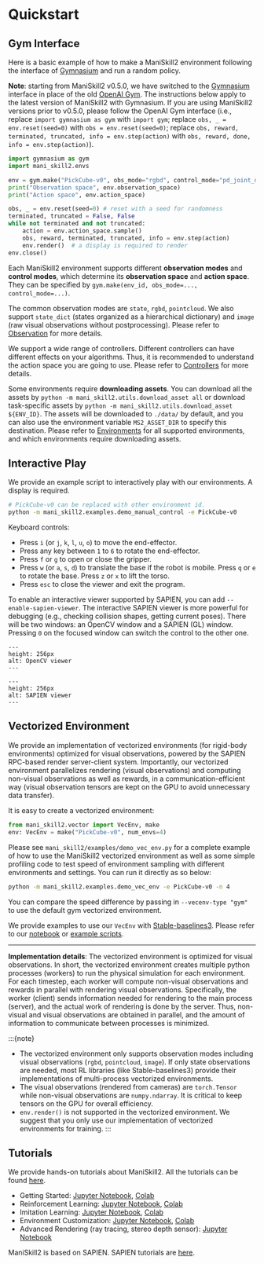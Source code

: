 # Quickstart

## Gym Interface

Here is a basic example of how to make a ManiSkill2 environment following the interface of [Gymnasium](https://gymnasium.farama.org/) and run a random policy.

**Note**: starting from ManiSkill2 v0.5.0, we have switched to the [Gymnasium](https://gymnasium.farama.org/) interface in place of the old [OpenAI Gym](https://github.com/openai/gym). The instructions below apply to the latest version of ManiSkill2 with Gymnasium. If you are using ManiSkill2 versions prior to v0.5.0, please follow the OpenAI Gym interface (i.e., replace `import gymnasium as gym` with `import gym`; replace `obs, _ = env.reset(seed=0)` with `obs = env.reset(seed=0)`; replace `obs, reward, terminated, truncated, info = env.step(action)` with `obs, reward, done, info = env.step(action)`).

```python
import gymnasium as gym
import mani_skill2.envs

env = gym.make("PickCube-v0", obs_mode="rgbd", control_mode="pd_joint_delta_pos", render_mode="human")
print("Observation space", env.observation_space)
print("Action space", env.action_space)

obs, _ = env.reset(seed=0) # reset with a seed for randomness
terminated, truncated = False, False
while not terminated and not truncated:
    action = env.action_space.sample()
    obs, reward, terminated, truncated, info = env.step(action)
    env.render()  # a display is required to render
env.close()
```

Each ManiSkill2 environment supports different **observation modes** and **control modes**, which determine its **observation space** and **action space**. They can be specified by `gym.make(env_id, obs_mode=..., control_mode=...)`.

The common observation modes are `state`, `rgbd`, `pointcloud`. We also support `state_dict` (states organized as a hierarchical dictionary) and `image` (raw visual observations without postprocessing). Please refer to [Observation](../concepts/observation.md) for more details.

We support a wide range of controllers. Different controllers can have different effects on your algorithms. Thus, it is recommended to understand the action space you are going to use. Please refer to [Controllers](../concepts/controllers.md) for more details.

Some environments require **downloading assets**. You can download all the assets by `python -m mani_skill2.utils.download_asset all` or download task-specific assets by `python -m mani_skill2.utils.download_asset ${ENV_ID}`. The assets will be downloaded to `./data/` by default, and you can also use the environment variable `MS2_ASSET_DIR` to specify this destination. Please refer to [Environments](../concepts/environments.md) for all supported environments, and which environments require downloading assets.

## Interactive Play

We provide an example script to interactively play with our environments. A display is required.

```bash
# PickCube-v0 can be replaced with other environment id.
python -m mani_skill2.examples.demo_manual_control -e PickCube-v0
```

Keyboard controls:

- Press `i` (or `j`, `k`, `l`, `u`, `o`) to move the end-effector.
- Press any key between `1` to `6` to rotate the end-effector.
- Press `f` or `g` to open or close the gripper.
- Press `w` (or `a`, `s`, `d`) to translate the base if the robot is mobile. Press `q` or `e` to rotate the base. Press `z` or `x` to lift the torso.
- Press `esc` to close the viewer and exit the program.

To enable an interactive viewer supported by SAPIEN, you can add `--enable-sapien-viewer`. The interactive SAPIEN viewer is more powerful for debugging (e.g., checking collision shapes, getting current poses). There will be two windows: an OpenCV window and a SAPIEN (GL) window. Pressing `0` on the focused window can switch the control to the other one.

```{image} images/OpenCV-viewer.png
---
height: 256px
alt: OpenCV viewer
---
```

```{image} images/SAPIEN-viewer.png
---
height: 256px
alt: SAPIEN viewer
---
```

## Vectorized Environment

We provide an implementation of vectorized environments (for rigid-body environments) optimized for visual observations, powered by the SAPIEN RPC-based render server-client system. Importantly, our vectorized environment parallelizes rendering (visual observations) and computing non-visual observations as well as rewards, in a communication-efficient way (visual observation tensors are kept on the GPU to avoid unnecessary data transfer).

It is easy to create a vectorized environment:

```python
from mani_skill2.vector import VecEnv, make
env: VecEnv = make("PickCube-v0", num_envs=4)
```

Please see `mani_skill2/examples/demo_vec_env.py` for a complete example of how to use the ManiSkill2 vectorized environment as well as some simple profiling code to test speed of environment sampling with different environments and settings. You can run it directly as so below:

```bash
python -m mani_skill2.examples.demo_vec_env -e PickCube-v0 -n 4
```

You can compare the speed difference by passing in `--vecenv-type "gym"` to use the default gym vectorized environment. 


We provide examples to use our `VecEnv` with [Stable-baselines3](https://stable-baselines3.readthedocs.io/en/master/). Please refer to our [notebook](https://github.com/haosulab/ManiSkill2/blob/main/examples/tutorials/2_reinforcement_learning.ipynb) or [example scripts](https://github.com/haosulab/ManiSkill2/tree/main/examples/tutorials/reinforcement-learning).

---

**Implementation details**: The vectorized environment is optimized for visual observations. In short, the vectorized environment creates multiple python processes (workers) to run the physical simulation for each environment. For each timestep, each worker will compute non-visual observations and rewards in parallel with rendering visual observations. Specifically, the worker (client) sends information needed for rendering to the main process (server), and the actual work of rendering is done by the server. Thus, non-visual and visual observations are obtained in parallel, and the amount of information to communicate between processes is minimized.

:::{note}
- The vectorized environment only supports observation modes including visual observations (`rgbd`, `pointcloud`, `image`). If only state observations are needed, most RL libraries (like Stable-baselines3) provide their implementations of multi-process vectorized environments.
- The visual observations (rendered from cameras) are `torch.Tensor` while non-visual observations are `numpy.ndarray`. It is critical to keep tensors on the GPU for overall efficiency.
- `env.render()` is not supported in the vectorized environment. We suggest that you only use our implementation of vectorized environments for training.
:::

## Tutorials

We provide hands-on tutorials about ManiSkill2. All the tutorials can be found [here](https://github.com/haosulab/ManiSkill2/blob/main/examples/tutorials).

- Getting Started: [Jupyter Notebook](https://github.com/haosulab/ManiSkill2/blob/main/examples/tutorials/1_quickstart.ipynb), [Colab](https://colab.research.google.com/github/haosulab/ManiSkill2/blob/main/examples/tutorials/1_quickstart.ipynb)
- Reinforcement Learning: [Jupyter Notebook](https://github.com/haosulab/ManiSkill2/blob/main/examples/tutorials/2_reinforcement_learning.ipynb), [Colab](https://colab.research.google.com/github/haosulab/ManiSkill2/blob/main/examples/tutorials/2_reinforcement_learning.ipynb)
- Imitation Learning: [Jupyter Notebook](https://github.com/haosulab/ManiSkill2/blob/main/examples/tutorials/3_imitation_learning.ipynb), [Colab](https://colab.research.google.com/github/haosulab/ManiSkill2/blob/main/examples/tutorials/3_imitation_learning.ipynb)
- Environment Customization: [Jupyter Notebook](https://github.com/haosulab/ManiSkill2/blob/main/examples/tutorials/customize_environments.ipynb), [Colab](https://colab.research.google.com/github/haosulab/ManiSkill2/blob/main/examples/tutorials/customize_environments.ipynb)
- Advanced Rendering (ray tracing, stereo depth sensor): [Jupyter Notebook](https://github.com/haosulab/ManiSkill2/blob/main/examples/tutorials/advanced_rendering.ipynb)

ManiSkill2 is based on SAPIEN. SAPIEN tutorials are [here](https://sapien.ucsd.edu/docs/latest/).
